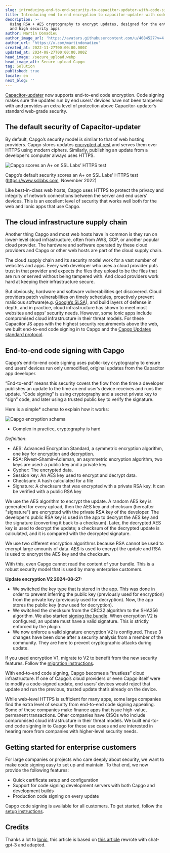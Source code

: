 ```yaml
---
slug: introducing-end-to-end-security-to-capacitor-updater-with-code-signing
title: Introducing end to end encryption to capacitor-updater with code signing
description: >-
  Using RSA + AES cryptography to encrypt updates, designed for the enterprise
  and high security apps
author: Martin Donadieu
author_image_url: 'https://avatars.githubusercontent.com/u/4084527?v=4'
author_url: 'https://x.com/martindonadieu'
created_at: 2022-11-27T00:00:00.000Z
updated_at: 2024-08-27T00:00:00.000Z
head_image: /secure_upload.webp
head_image_alt: Secure upload Capgo
tag: Solution
published: true
locale: en
next_blog: ''
---
```


[Capacitor-updater](https://github.com/Cap-go/capacitor-updater/) now supports end-to-end code encryption. Code signing makes sure the updates run by end users’ devices have not been tampered with and provides an extra level of protection above Capacitor-updater’s standard web-grade security.

## The default security of Capacitor-updater

By default, Capgo’s security model is similar to that of web hosting providers. Capgo stores updates [encrypted at rest](https://cloud.google.com/docs/security/encryption/default-encryption/) and serves them over HTTPS using modern ciphers. Similarly, publishing an update from a developer’s computer always uses HTTPS.

![Capgo scores an A+ on SSL Labs’ HTTPS test](/ssllabs_report.webp)

Capgo’s default security scores an A+ on SSL Labs’ HTTPS test (https://www.ssllabs.com, November 2022)

Like best-in-class web hosts, Capgo uses HTTPS to protect the privacy and integrity of network connections between the server and end users’ devices. This is an excellent level of security that works well both for the web and Ionic apps that use Capgo.

## The cloud infrastructure supply chain

Another thing Capgo and most web hosts have in common is they run on lower-level cloud infrastructure, often from AWS, GCP, or another popular cloud provider. The hardware and software operated by these cloud providers and Capgo or other web hosts are part of the cloud supply chain.

The cloud supply chain and its security model work for a vast number of websites and apps. Every web developer who uses a cloud provider puts trust in that provider and expects the files they upload to be the files that are run or served without being tampered with. And cloud providers work hard at keeping their infrastructure secure.

But obviously, hardware and software vulnerabilities get discovered. Cloud providers patch vulnerabilities on timely schedules, proactively prevent malicious software(e.g. [Google’s SLSA](https://security.googleblog.com/2021/06/introducing-slsa-end-to-end-framework.html/)), and build layers of defense in depth, and in practice, cloud infrastructure has shown to meet most websites and apps’ security needs. However, some Ionic apps include compromised cloud infrastructure in their threat models. For these Capacitor JS apps with the highest security requirements above the web, we built end-to-end code signing in to Capgo and the [Capgo Updates standard protocol](/docs/self-hosted/auto-update/update-endpoint/).

## End-to-end code signing with Capgo

Capgo’s end-to-end code signing uses public-key cryptography to ensure end users’ devices run only unmodified, original updates from the Capacitor app developer.

“End-to-end” means this security covers the flow from the time a developer publishes an update to the time an end user’s device receives and runs the update. “Code signing” is using cryptography and a secret private key to “sign” code, and later using a trusted public key to verify the signature.

Here is a simple* schema to explain how it works:

![Capgo encryption schema](/encryption_flow.webp)

* Complex in practice, cryptography is hard

*Definition*:
- AES: Advanced Encryption Standard, a symmetric encryption algorithm, one key for encryption and decryption.
- RSA: Rivest–Shamir–Adleman, an asymmetric encryption algorithm, two keys are used: a public key and a private key.
- Cypher: The encrypted data.
- Session key: An AES key used to encrypt and decrypt data.
- Checksum: A hash calculated for a file
- Signature: A checksum that was encrypted with a private RSA key. It can be verified with a public RSA key 

We use the AES algorithm to encrypt the update. A random AES key is generated for every upload, then the AES key and checksum (hereafter "signature") are encrypted with the private RSA key of the developer. The developer’s public RSA key is used in the app to decrypt the AES key and the signature (converting it back to a checksum). Later, the decrypted AES key is used to decrypt the update; a checksum of the decrypted update is calculated, and it is compared with the decrypted signature.

We use two different encryption algorithms because RSA cannot be used to encrypt large amounts of data. AES is used to encrypt the update and RSA is used to encrypt the AES key and the checksum.

With this, even Capgo cannot read the content of your bundle. This is a robust security model that is used by many enterprise customers.

**Update encryption V2 2024-08-27:**
- We switched the key type that is stored in the app. This was done in order to prevent inferring the public key (previously used for encryption) from the private key (previously used for decryption). Now, the app stores the public key (now used for decryption).
- We switched the checksum from the CRC32 algorithm to the SHA256 algorithm. We also started [signing the bundle](https://en.wikipedia.org/wiki/RSA_(cryptosystem)#Signing_messages). When encryption V2 is configured, an update must have a valid signature. This is strictly enforced by the plugin.
- We now enforce a valid signature encryption V2 is configured.
These 3 changes have been done after a security analysis from a member of the community. They are here to prevent cryptographic attacks during update.

If you used encryption V1, migrate to V2 to benefit from the new security features. Follow the [migration instructions](/docs/cli/migrations/encryption/).

With end-to-end code signing, Capgo becomes a “trustless” cloud infrastructure. If one of Capgo’s cloud providers or even Capgo itself were to modify a code-signed update, end users’ devices would reject that update and run the previous, trusted update that’s already on the device.

While web-level HTTPS is sufficient for many apps, some large companies find the extra level of security from end-to-end code signing appealing. Some of these companies make finance apps that issue high-value, permanent transactions. Other companies have CISOs who include compromised cloud infrastructure in their threat models. We built end-to-end code signing in to Capgo for these use cases and are interested in hearing more from companies with higher-level security needs.

## Getting started for enterprise customers

For large companies or projects who care deeply about security, we want to make code signing easy to set up and maintain. To that end, we now provide the following features:

-   Quick certificate setup and configuration
-   Support for code signing development servers with both Capgo and development builds
-   Production code signing on every update

Capgo code signing is available for all customers. To get started, follow the [setup instructions](/docs/cli/commands/#end-to-end-encryption-trustless).

## Credits

Thanks a lot to [Ionic](https://ionic.com/), this article is based on [this article](https://ionic.io/blog/introducing-the-ionic-end-to-end-testing-reference-example/) rewrote with chat-gpt-3 and adapted.
